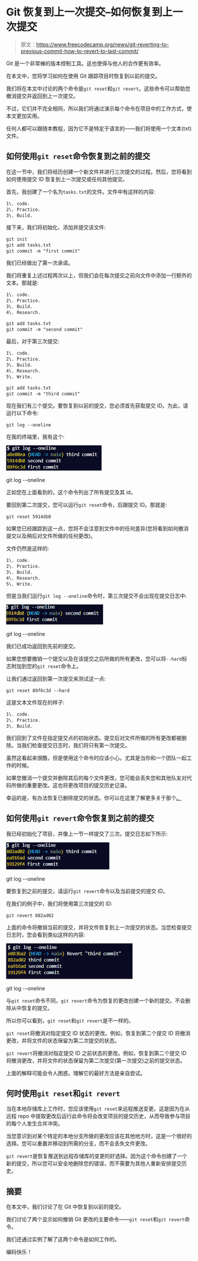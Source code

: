 # Git 恢复到上一次提交–如何恢复到上一次提交

> 原文：<https://www.freecodecamp.org/news/git-reverting-to-previous-commit-how-to-revert-to-last-commit/>

Git 是一个非常棒的版本控制工具。这也使得与他人的合作更有效率。

在本文中，您将学习如何在使用 Git 跟踪项目时恢复到以前的提交。

我们将在本文中讨论的两个命令是`git reset`和`git revert`。这些命令可以帮助您撤消提交并返回到上一次提交。

不过，它们并不完全相同，所以我们将通过演示每个命令在项目中的工作方式，使本文更加实用。

任何人都可以跟随本教程，因为它不是特定于语言的——我们将使用一个文本(txt)文件。

## 如何使用`git reset`命令恢复到之前的提交

在这一节中，我们将经历创建一个新文件并进行三次提交的过程。然后，您将看到如何使用提交 ID 恢复到上一次提交或任何其他提交。

首先，我创建了一个名为`tasks.txt`的文件。文件中有这样的内容:

```
1\. code.
2\. Practice.
3\. Build. 
```

接下来，我们将初始化、添加并提交该文件:

```
git init
git add tasks.txt
git commit -m "first commit"
```

我们已经做出了第一次承诺。

我们将重复上述过程两次以上，但我们会在每次提交之前向文件中添加一行额外的文本。那就是:

```
1\. code.
2\. Practice.
3\. Build. 
4\. Research. 
```

```
git add tasks.txt
git commit -m "second commit"
```

最后，对于第三次提交:

```
1\. code.
2\. Practice.
3\. Build. 
4\. Research. 
5\. Write.
```

```
git add tasks.txt
git commit -m "third commit"
```

现在我们有三个提交。要恢复到以前的提交，您必须首先获取提交 ID。为此，请运行以下命令:

```
git log --oneline
```

在我的终端里，我有这个:

![git-commit](img/0d34a1a41297da4e6c1b2d5110a1be63.png)

git log --oneline

正如您在上面看到的，这个命令列出了所有提交及其 id。

要回到第二次提交，您可以运行`git reset`命令，后跟提交 ID。那就是:

```
git reset 5914db0
```

如果您已经跟踪到这一点，您将不会注意到文件中的任何差异(您将看到如何撤消提交以及稍后对文件所做的任何更改)。

文件仍然是这样的:

```
1\. code.
2\. Practice.
3\. Build. 
4\. Research. 
5\. Write.
```

但是当我们运行`git log --oneline`命令时，第三次提交不会出现在提交日志中:

![second-commit](img/4587f91d562d02b76d33c08c75404932.png)

git log --oneline

我们已成功返回到先前的提交。

如果您想要撤销一个提交以及在该提交之后所做的所有更改，您可以将`--hard`标志附加到您的`git reset`命令上。

让我们通过返回到第一次提交来测试这一点:

```
git reset 89f6c3d --hard
```

这是文本文件现在的样子:

```
1\. code.
2\. Practice.
3\. Build. 
```

我们回到了文件在指定提交点的初始状态。提交后对文件所做的所有更改都被删除。当我们检查提交日志时，我们将只有第一次提交。

虽然这看起来很酷，但是使用这个命令时应该小心。尤其是当你和一个团队一起工作的时候。

如果您撤消一个提交并删除其后的每个文件更改，您可能会丢失您和其他队友对代码所做的重要更改。这也将更改项目的提交历史记录。

幸运的是，有办法恢复已删除提交的状态。你可以在这里了解更多关于那个[。](https://www.freecodecamp.org/news/how-to-recover-a-deleted-file-in-git/)

## 如何使用`git revert`命令恢复到之前的提交

我已经初始化了项目，并像上一节一样提交了三次。提交日志如下所示:

![commit-log](img/c75ca7c78c40a176784ec6efc1726e88.png)

git log --oneline

要恢复到之前的提交，请运行`git revert`命令以及当前提交的提交 ID。

在我们的例子中，我们将使用第三次提交的 ID:

```
git revert 882ad02
```

上面的命令将撤销当前的提交，并将文件恢复到上一次提交的状态。当您检查提交日志时，您会看到类似这样的内容:

![revert-log](img/0db88eb368be1ab3bcb4dd0006f7bff8.png)

git log --oneline

与`git reset`命令不同，`git revert`命令为恢复的更改创建一个新的提交。不会删除从中恢复的提交。

所以你可以看到，`git reset`和`git revert`是不一样的。

`git reset`将撤消对指定提交 ID 状态的更改。例如，恢复到第二个提交 ID 将撤消更改，并将文件的状态保留为第二次提交的状态。

`git revert`将撤消对指定提交 ID 之前状态的更改。例如，恢复到第二个提交 ID 将撤消更改，并将文件的状态保留为第二次提交(第一次提交)之前的提交状态。

上面的解释可能会令人困惑。理解它的最好方法是亲自尝试。

## 何时使用`git reset`和`git revert`

当在本地存储库上工作时，您应该使用`git reset`来远程推送变更。这是因为在从远程 repo 中提取更改后运行此命令将会改变项目的提交历史，从而导致参与项目的每个人发生合并冲突。

当您意识到对某个特定的本地分支所做的更改应该在其他地方时，这是一个很好的选择。您可以重置并移动到所需的分支，而不会丢失文件更改。

`git revert`是恢复推送到远程存储库的变更的好选择。因为这个命令创建了一个新的提交，所以您可以安全地删除您的错误，而不需要为其他人重新安排提交历史。

## 摘要

在本文中，我们讨论了在 Git 中恢复到以前的提交。

我们讨论了两个显示如何撤销 Git 更改的主要命令——`git reset`和`git revert`命令。

我们还通过实例了解了这两个命令是如何工作的。

编码快乐！